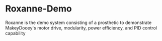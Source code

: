 # Roxanne-Demo
Roxanne is the demo system consisting of a prosthetic to demonstrate MakeyDooey's motor drive, modularity, power efficiency, and PID control capability
